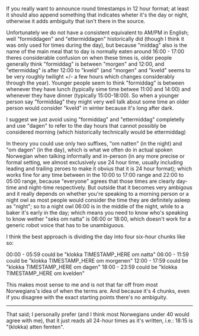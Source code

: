 If you really want to announce round timestamps in 12 hour format; at least it should also append something that indicates wheter it's the day or night, otherwise it adds ambiguity that isn't there in the source.

Unfortunately we do not have a consistent equivalent to AM/PM in English; well "formiddagen" and "ettermiddagen" historically did (though I think it was only used for times during the day),
but because "middag" also is the name of the main meal that to day is normally eaten around 16:00 - 17:00 theres considerable confusion on when these times is,
older people generally think "formiddag" is between "morgen" and 12:00, and "ettermiddag" is after 12:00 to "kveld" (and "morgen" and "kveld" seems to be very roughly twilight +/- a few hours which changes considerably through the year).
Younger people seem to think "formiddag" is between whenever they have lunch (typically sime time betwee 11:00 and 14:00) and whenever they have dinner (typically 15:00-18:00).
So when a younger person say "formiddag" they might very well talk about some time an older person would consider "kveld" in winter because it's long after dark.


I suggest we just avoid using "formiddag" and "ettermiddag" completelly and use "dagen" to refer to the day hours that cannot possibly be considered morning (which historically technically would be ettermiddag)

In theory you could use only two suffixes, "om natten" (in the night) and "om dagen" (in the day), which is what we often do in actual spoken Norwegian when talking informally and in-person (in any more precise or formal setting, we almost exclusively use 24 hour time, usually including leading and trailing zeroes to make it obvius that it is 24 hour format); which works fine for any time between in the  10:00 to 17:00 range and 22:00 to 05:00 range, because "everyone" agrees that those times are clearly day-time and night-time respectively. But outside that it becomes very ambigous and it really depends on whether you're speaking to a morning person or a night owl as most people would consider the time they are definitely asleep as "night"; so to a night owl 06:00 is in the middle of the night, while to a baker it's early in the day; which means you need to know who's speaking to know wether "seks om natta" is 06:00 or 18:00, which doesn't work for a generic robot voice that has to be unambiguous.

I think the best approach is dividing the day into four six-hour chunks like so:

00:00 - 05:59 could be "klokka TIMESTAMP_HERE om natta"
06:00 - 11:59 could be "klokka TIMESTAMP_HERE om morgenen"
12:00 - 17:59 could be "klokka TIMESTAMP_HERE om dagen"
18:00 - 23:59 could be "klokka TIMESTAMP_HERE om kvelden"

This makes most sense to me and is not that far off from most Norwegians's idea of when the terms are. And because it's 4 chunks,
even if you disagree with the exact starting points there's no ambiguity.


---

That said; I personally prefer (and I think most Norwegians under 40 would agree with me), that it just reads all 24-hour times as it's written,
i.e.: 18:15 is "(klokka) atten femten".
